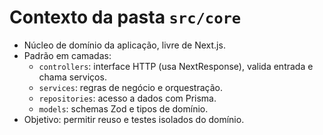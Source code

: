 # Contexto da pasta `src/core`

- Núcleo de domínio da aplicação, livre de Next.js.
- Padrão em camadas:
  - `controllers`: interface HTTP (usa NextResponse), valida entrada e chama serviços.
  - `services`: regras de negócio e orquestração.
  - `repositories`: acesso a dados com Prisma.
  - `models`: schemas Zod e tipos de domínio.
- Objetivo: permitir reuso e testes isolados do domínio.
